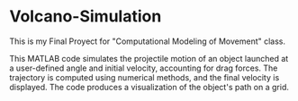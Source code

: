 # Volcano-Simulation
This is my Final Proyect for "Computational Modeling of Movement" class.

This MATLAB code simulates the projectile motion of an object launched at a user-defined angle and initial velocity, accounting for drag forces. The trajectory is computed using numerical methods, and the final velocity is displayed. The code produces a visualization of the object's path on a grid.
